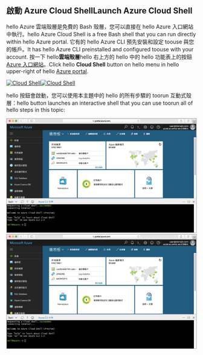 
## <a name="launch-azure-cloud-shell"></a><span data-ttu-id="fb97e-101">啟動 Azure Cloud Shell</span><span class="sxs-lookup"><span data-stu-id="fb97e-101">Launch Azure Cloud Shell</span></span>

<span data-ttu-id="fb97e-102">hello Azure 雲端殼層是免費的 Bash 殼層，您可以直接在 hello Azure 入口網站中執行。</span><span class="sxs-lookup"><span data-stu-id="fb97e-102">hello Azure Cloud Shell is a free Bash shell that you can run directly within hello Azure portal.</span></span> <span data-ttu-id="fb97e-103">它有的 hello Azure CLI 預先安裝和設定 toouse 與您的帳戶。</span><span class="sxs-lookup"><span data-stu-id="fb97e-103">It has hello Azure CLI preinstalled and configured toouse with your account.</span></span> <span data-ttu-id="fb97e-104">按一下 hello**雲端殼層**hello 右上方的 hello 中的 hello 功能表上的按鈕[Azure 入口網站](https://portal.azure.com)。</span><span class="sxs-lookup"><span data-stu-id="fb97e-104">Click hello **Cloud Shell** button on hello menu in hello upper-right of hello [Azure portal](https://portal.azure.com).</span></span>

<span data-ttu-id="fb97e-105">[![Cloud Shell](./media/cloud-shell-try-it/cloud-shell-menu.png)](https://portal.azure.com)</span><span class="sxs-lookup"><span data-stu-id="fb97e-105">[![Cloud Shell](./media/cloud-shell-try-it/cloud-shell-menu.png)](https://portal.azure.com)</span></span>

<span data-ttu-id="fb97e-106">hello 按鈕會啟動，您可以使用本主題中的 hello 的所有步驟的 toorun 互動式殼層：</span><span class="sxs-lookup"><span data-stu-id="fb97e-106">hello button launches an interactive shell that you can use toorun all of hello steps in this topic:</span></span>

<span data-ttu-id="fb97e-107">[![螢幕擷取畫面顯示 hello hello 入口網站中的雲端殼層視窗](./media/cloud-shell-try-it/cloud-shell-safari.png)](https://portal.azure.com)</span><span class="sxs-lookup"><span data-stu-id="fb97e-107">[![Screenshot showing hello Cloud Shell window in hello portal](./media/cloud-shell-try-it/cloud-shell-safari.png)](https://portal.azure.com)</span></span>











